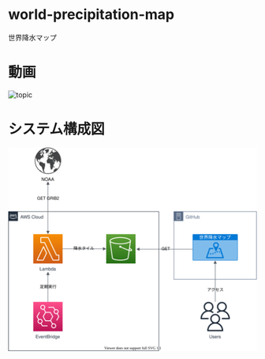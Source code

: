 # world-precipitation-map

世界降水マップ

# 動画

<img width="394" alt="topic" src="mov.gif">

# システム構成図

![システム構成図](./diagram.svg)
